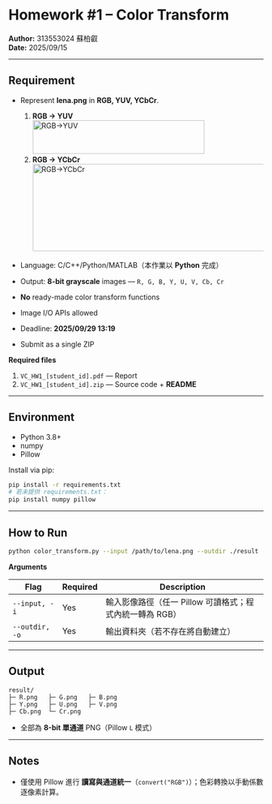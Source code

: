 # Homework #1 – Color Transform

**Author:** 313553024 蘇柏叡  
**Date:** 2025/09/15

---

## Requirement

- Represent **lena.png** in **RGB, YUV, YCbCr**.
  1. **RGB → YUV**  
     <img width="339" height="66" alt="RGB→YUV" src="https://github.com/user-attachments/assets/2a42c9e2-765e-48d4-8d63-6fc33b87cdcd" />
  2. **RGB → YCbCr**  
     <img width="842" height="172" alt="RGB→YCbCr" src="https://github.com/user-attachments/assets/80f0f24a-47cb-43e7-8c85-953fb55a9cf8" />

- Language: C/C++/Python/MATLAB（本作業以 **Python** 完成）
- Output: **8-bit grayscale** images — `R, G, B, Y, U, V, Cb, Cr`
- **No** ready-made color transform functions
- Image I/O APIs allowed
- Deadline: **2025/09/29 13:19**
- Submit as a single ZIP

**Required files**
1. `VC_HW1_[student_id].pdf` — Report  
2. `VC_HW1_[student_id].zip` — Source code + **README**

---

## Environment

- Python 3.8+
- numpy
- Pillow

Install via pip:
```bash
pip install -r requirements.txt
# 若未提供 requirements.txt：
pip install numpy pillow
```

---

## How to Run

```bash
python color_transform.py --input /path/to/lena.png --outdir ./result
```

**Arguments**

| Flag           | Required | Description                                                     |
|----------------|----------|-----------------------------------------------------------------|
| `--input, -i`  | Yes      | 輸入影像路徑（任一 Pillow 可讀格式；程式內統一轉為 RGB）        |
| `--outdir, -o` | Yes      | 輸出資料夾（若不存在將自動建立）                                |

---

## Output

```
result/
├─ R.png   ├─ G.png   ├─ B.png
├─ Y.png   ├─ U.png   ├─ V.png
├─ Cb.png  └─ Cr.png
```

- 全部為 **8-bit 單通道** PNG（Pillow `L` 模式）

---

## Notes

- 僅使用 Pillow 進行 **讀寫與通道統一**（`convert("RGB")`）；色彩轉換以手動係數逐像素計算。  

